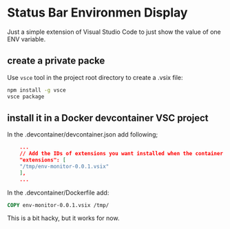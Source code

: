 # Status Bar Environmen Display

Just a simple extension of Visual Studio Code to just show the value of one ENV variable.

## create a private packe

Use `vsce` tool in the project root directory to create a .vsix file:

```bash
npm install -g vsce
vsce package
```

## install it in a Docker devcontainer VSC project

In the .devcontainer/devcontainer.json add following;

```JSON
    ...
    // Add the IDs of extensions you want installed when the container is created.
    "extensions": [
    "/tmp/env-monitor-0.0.1.vsix"
    ],
    ...
```

In the .devcontainer/Dockerfile add:

```Dockerfile
COPY env-monitor-0.0.1.vsix /tmp/
```

This is a bit hacky, but it works for now.
